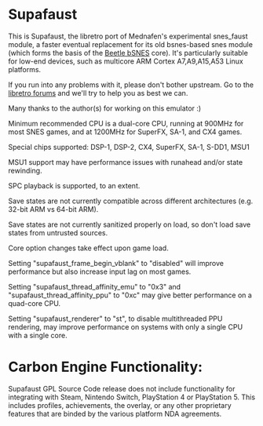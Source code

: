 # Supafaust

This is Supafaust, the libretro port of Mednafen's experimental snes_faust
module, a faster eventual replacement for its old bsnes-based snes module
(which forms the basis of the [Beetle
bSNES](https://www.github.com/libretro/beetle-bsnes-libretro) core). It's
particularly suitable for low-end devices, such as multicore ARM Cortex
A7,A9,A15,A53 Linux platforms.

If you run into any problems with it, please don't bother upstream. Go to the
[libretro forums](https://forums.libretro.com) and we'll try to help you as
best we can.

Many thanks to the author(s) for working on this emulator :)

Minimum recommended CPU is a dual-core CPU, running at 900MHz for most SNES
games, and at 1200MHz for SuperFX, SA-1, and CX4 games.

Special chips supported: DSP-1, DSP-2, CX4, SuperFX, SA-1, S-DD1, MSU1

MSU1 support may have performance issues with runahead and/or state rewinding.

SPC playback is supported, to an extent.

Save states are not currently compatible across different architectures
(e.g. 32-bit ARM vs 64-bit ARM).

Save states are not currently sanitized properly on load, so don't load
save states from untrusted sources.

Core option changes take effect upon game load.

Setting "supafaust_frame_begin_vblank" to "disabled" will improve performance
but also increase input lag on most games.

Setting "supafaust_thread_affinity_emu" to "0x3" and
"supafaust_thread_affinity_ppu" to "0xc" may give better performance on a
quad-core CPU.

Setting "supafaust_renderer" to "st", to disable multithreaded PPU rendering,
may improve performance on systems with only a single CPU with a single core.

# Carbon Engine Functionality:
Supafaust GPL Source Code release does not include functionality for integrating with Steam, Nintendo Switch, PlayStation 4 or PlayStation 5. This includes profiles, achievements, the overlay, or any other proprietary features that are binded by the various platform NDA agreements.

